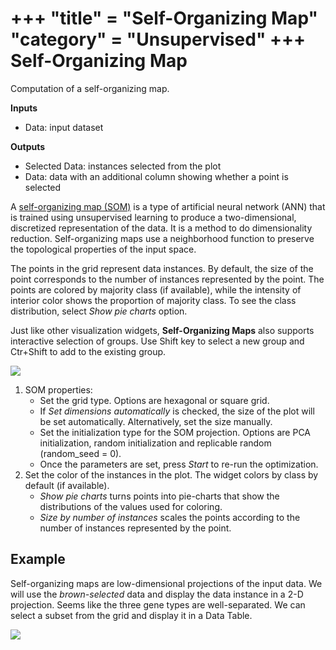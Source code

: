 +++
"title" = "Self-Organizing Map"
"category" = "Unsupervised"
+++
Self-Organizing Map
===================

Computation of a self-organizing map.

**Inputs**

- Data: input dataset

**Outputs**

- Selected Data: instances selected from the plot
- Data: data with an additional column showing whether a point is selected

A [self-organizing map (SOM)](https://en.wikipedia.org/wiki/Self-organizing_map) is a type of artificial neural network (ANN) that is trained using unsupervised learning to produce a two-dimensional, discretized representation of the data. It is a method to do dimensionality reduction. Self-organizing maps use a neighborhood function to preserve the topological properties of the input space.

The points in the grid represent data instances. By default, the size of the point corresponds to the number of instances represented by the point. The points are colored by majority class (if available), while the intensity of interior color shows the proportion of majority class. To see the class distribution, select *Show pie charts* option.

Just like other visualization widgets, **Self-Organizing Maps** also supports interactive selection of groups. Use Shift key to select a new group and Ctr+Shift to add to the existing group.

![](../images/Self-Organizing_Map-stamped.png)

1. SOM properties:
   - Set the grid type. Options are hexagonal or square grid.
   - If *Set dimensions automatically* is checked, the size of the plot will be set automatically. Alternatively, set the size manually.
   - Set the initialization type for the SOM projection. Options are PCA initialization, random initialization and replicable random (random_seed = 0).
   - Once the parameters are set, press *Start* to re-run the optimization.
2. Set the color of the instances in the plot. The widget colors by class by default (if available).
   - *Show pie charts* turns points into pie-charts that show the distributions of the values used for coloring.
   - *Size by number of instances* scales the points according to the number of instances represented by the point.

Example
-------

Self-organizing maps are low-dimensional projections of the input data. We will use the *brown-selected* data and display the data instance in a 2-D projection. Seems like the three gene types are well-separated. We can select a subset from the grid and display it in a Data Table.

![](../images/Self-Organizing_Map_Example.png)
